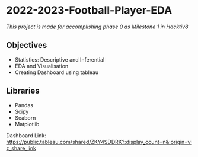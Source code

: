 # 2022-2023-Football-Player-EDA
_This project is made for accomplishing phase 0 as Milestone 1 in Hacktiv8_

## Objectives
- Statistics: Descriptive and Inferential
- EDA and Visualisation
- Creating Dashboard using tableau

## Libraries
- Pandas
- Scipy
- Seaborn
- Matplotlib

Dashboard Link: https://public.tableau.com/shared/ZKY4SDDRK?:display_count=n&:origin=viz_share_link
